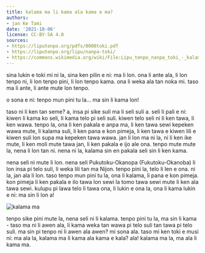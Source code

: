```yaml
---
title: kalama ma li kama ala kama e ma?
authors:
- jan Ke Tami
date: '2021-10-06'
license: CC-BY-SA 4.0
sources:
- https://liputenpo.org/pdfs/0008toki.pdf
- https://liputenpo.org/lipu/nanpa-toki/
- https://commons.wikimedia.org/wiki/File:Lipu_tenpo_nanpa_toki_-_kalama_ma.png
---
```


sina lukin e toki mi ni la, sina ken pilin e ni: ma li lon. ona li ante ala, li lon tenpo ni, li lon tenpo pini, li lon tenpo kama. ona li weka ala tan noka mi. taso ma li ante, li ante mute lon tenpo.

o sona e ni: tenpo mun pini tu la... ma sin li kama lon!

taso ni li ken tan seme? a, insa pi sike suli ma li seli suli a. seli li pali e ni: kiwen li kama ko seli, li kama telo pi seli suli. kiwen telo seli ni li ken tawa, li ken wawa. tenpo la, ona li ken pakala e anpa ma, li ken tawa sewi kepeken wawa mute, li kalama suli, li ken pana e kon pimeja, li ken tawa e kiwen lili e kiwen suli lon supa ma kepeken tawa wawa. jan li lon ma ni la, ni li ken ike mute, li ken moli mute tawa jan, li ken pakala e ijo ale ona. tenpo mute mute la, nena li lon tan ni. nena ni la, kalama sin en pakala seli sin li ken kama.

nena seli ni mute li lon. nena seli Pukutoku-Okanopa (Fukutoku-Okanoba) li lon insa pi telo suli, li weka lili tan ma Nijon. tenpo pini la, telo li len e ona. ni la, jan ala li lon. taso tenpo mun pini tu la, ona li kalama, li pana e kon pimeja. kon pimeja li ken pakala e ilo tawa lon sewi la tomo tawa sewi mute li ken ala tawa sewi. kulupu pi lawa telo li tawa ona, li lukin e ona la, ona li kama lukin e ni: ma sin li lon a!

![kalama ma](https://upload.wikimedia.org/wikipedia/commons/e/e4/Lipu_tenpo_nanpa_toki_-_kalama_ma.png)

tenpo sike pini mute la, nena seli ni li kalama. tenpo pini tu la, ma sin li kama - taso ma ni li awen ala, li kama weka tan wawa pi telo suli tan tawa pi telo suli. ma sin pi tenpo ni li awen ala awen? mi sona ala. taso mi ken toki e musi ni: ma ala la, kalama ma li kama ala kama e kala? ala! kalama ma la, ma ala li kama ma.